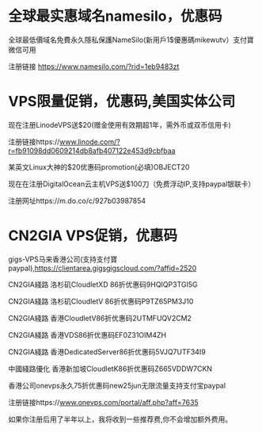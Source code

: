 # 全球最实惠域名namesilo，优惠码

全球最低價域名免費永久隱私保護NameSilo(新用戶1$優惠碼mikewutv）支付寶微信可用 

注册链接 https://www.namesilo.com/?rid=1eb9483zt

# VPS限量促销，优惠码,美国实体公司

现在注册LinodeVPS送$20(赠金使用有效期超1年，需外币或双币信用卡)

注册链接https://www.linode.com/?r=fb91098dd0609214db8afb407122e453d9cbfbaa

某英文Linux大神的$20优惠码promotion(必填)OBJECT20

现在在注册DigitalOcean云主机VPS送$100刀（免费浮动IP,支持paypal银联卡）

注册网址https://m.do.co/c/927b03987854

# CN2GIA VPS促销，优惠码
gigs-VPS马来香港公司(支持支付寶paypal),https://clientarea.gigsgigscloud.com/?affid=2520

CN2GIA綫路 洛杉矶CloudletXD 86折优惠码9HQIQP3TGI5G

CN2GIA綫路  洛杉矶CloudletV 86折优惠码P9TZ65PM3J10                                       

CN2GIA綫路  香港CloudletV86折优惠码2UTMFUQV2CM2

CN2GIA綫路    香港VDS86折优惠码EF0Z31OIM4ZH

CN2GIA綫路     香港DedicatedServer86折优惠码5VJQ7UTF34I9

中國綫路優化   香港新加坡CloudletK86折优惠码Z665VDDW7CKN

香港公司onevps永久75折优惠码new25jun无限流量支持支付宝paypal

注册链接https://www.onevps.com/portal/aff.php?aff=7635

如果你注册后用了半年以上，我将收到一些推荐费,你不会增加额外费用。
